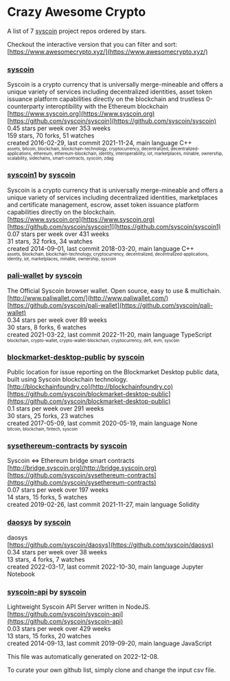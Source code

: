 # Crazy Awesome Crypto
A list of 7 [syscoin](https://github.com/syscoin) project repos ordered by stars.  

Checkout the interactive version that you can filter and sort: 
[https://www.awesomecrypto.xyz/](https://www.awesomecrypto.xyz/)  


### [syscoin](https://github.com/syscoin/syscoin)  
Syscoin is a crypto currency that is universally merge-mineable and offers a unique variety of services including decentralized identities, asset token issuance platform capabilities directly on the blockchain and trustless 0-counterparty interoptibility with the Ethereum blockchain  
[https://www.syscoin.org](https://www.syscoin.org)  
[https://github.com/syscoin/syscoin](https://github.com/syscoin/syscoin)  
0.45 stars per week over 353 weeks  
159 stars, 70 forks, 51 watches  
created 2016-02-29, last commit 2021-11-24, main language C++  
<sub><sup>assets, bitcoin, blockchain, blockchain-technology, cryptocurrency, decentralized, decentralized-applications, ethereum, ethereum-blockchain, identity, interoperability, iot, marketplaces, minable, ownership, scalability, sidechains, smart-contracts, syscoin, zdag</sup></sub>


### [syscoin1](https://github.com/syscoin/syscoin1) by [syscoin](https://github.com/syscoin)  
Syscoin is a crypto currency that is universally merge-mineable and offers a unique variety of services including decentralized identities, marketplaces and certificate management, escrow, asset token issuance platform capabilities directly on the blockchain.  
[https://www.syscoin.org](https://www.syscoin.org)  
[https://github.com/syscoin/syscoin1](https://github.com/syscoin/syscoin1)  
0.07 stars per week over 431 weeks  
31 stars, 32 forks, 34 watches  
created 2014-09-01, last commit 2018-03-20, main language C++  
<sub><sup>assets, blockchain, blockchain-technology, cryptocurrency, decentralized, decentralized-applications, identity, iot, marketplaces, minable, ownership, syscoin</sup></sub>


### [pali-wallet](https://github.com/syscoin/pali-wallet) by [syscoin](https://github.com/syscoin)  
The Official Syscoin browser wallet. Open source, easy to use & multichain.  
[http://www.paliwallet.com/](http://www.paliwallet.com/)  
[https://github.com/syscoin/pali-wallet](https://github.com/syscoin/pali-wallet)  
0.34 stars per week over 89 weeks  
30 stars, 8 forks, 6 watches  
created 2021-03-22, last commit 2022-11-20, main language TypeScript  
<sub><sup>blockchain, crypto-wallet, crypto-wallet-blockchain, cryptocurrency, defi, evm, syscoin</sup></sub>


### [blockmarket-desktop-public](https://github.com/syscoin/blockmarket-desktop-public) by [syscoin](https://github.com/syscoin)  
Public location for issue reporting on the Blockmarket Desktop public data, built using Syscoin blockchain technology.  
[http://blockchainfoundry.co](http://blockchainfoundry.co)  
[https://github.com/syscoin/blockmarket-desktop-public](https://github.com/syscoin/blockmarket-desktop-public)  
0.1 stars per week over 291 weeks  
30 stars, 25 forks, 23 watches  
created 2017-05-09, last commit 2020-05-19, main language None  
<sub><sup>bitcoin, blockchain, fintech, syscoin</sup></sub>


### [sysethereum-contracts](https://github.com/syscoin/sysethereum-contracts) by [syscoin](https://github.com/syscoin)  
Syscoin <=> Ethereum bridge smart contracts  
[http://bridge.syscoin.org](http://bridge.syscoin.org)  
[https://github.com/syscoin/sysethereum-contracts](https://github.com/syscoin/sysethereum-contracts)  
0.07 stars per week over 197 weeks  
14 stars, 15 forks, 5 watches  
created 2019-02-26, last commit 2021-11-27, main language Solidity  


### [daosys](https://github.com/syscoin/daosys) by [syscoin](https://github.com/syscoin)  
daosys  
[https://github.com/syscoin/daosys](https://github.com/syscoin/daosys)  
0.34 stars per week over 38 weeks  
13 stars, 4 forks, 7 watches  
created 2022-03-17, last commit 2022-10-30, main language Jupyter Notebook  


### [syscoin-api](https://github.com/syscoin/syscoin-api) by [syscoin](https://github.com/syscoin)  
Lightweight Syscoin API Server written in NodeJS.  
[https://github.com/syscoin/syscoin-api](https://github.com/syscoin/syscoin-api)  
0.03 stars per week over 429 weeks  
13 stars, 15 forks, 20 watches  
created 2014-09-13, last commit 2019-09-20, main language JavaScript  


This file was automatically generated on 2022-12-08.  

To curate your own github list, simply clone and change the input csv file.  